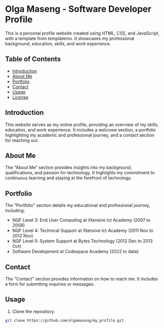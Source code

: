 
# Olga Maseng - Software Developer Profile

This is a personal profile website created using HTML, CSS, and JavaScript, with a template from templatemo. It showcases my professional background, education, skills, and work experience.

## Table of Contents

- [Introduction](#introduction)
- [About Me](#about-me)
- [Portfolio](#portfolio)
- [Contact](#contact)
- [Usage](#usage)
- [License](#license)

## Introduction

This website serves as my online profile, providing an overview of my skills, education, and work experience. It includes a welcome section, a portfolio highlighting my academic and professional journey, and a contact section for reaching out.

## About Me

The "About Me" section provides insights into my background, qualifications, and passion for technology. It highlights my commitment to continuous learning and staying at the forefront of technology.

## Portfolio

The "Portfolio" section details my educational and professional journey, including:

- NQF Level 3: End User Computing at Xtensive Ict Academy (2007 to 2008)
- NQF Level 4: Technical Support at Xtensive Ict Academy (2011 Nov to 2012 Nov)
- NQF Level 5: System Support at Bytes Technology (2012 Dec to 2013 Oct)
- Software Development at Codespace Academy (2022 to date)

## Contact

The "Contact" section provides information on how to reach me. It includes a form for submitting inquiries or messages.

## Usage

1. Clone the repository:

```bash
git clone https://github.com/olgamaseng/my_profile.git

